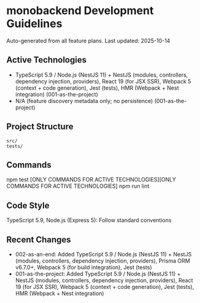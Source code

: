 # monobackend Development Guidelines

Auto-generated from all feature plans. Last updated: 2025-10-14

## Active Technologies
- TypeScript 5.9 / Node.js (NestJS 11) + NestJS (modules, controllers, dependency injection, providers), React 19 (for JSX SSR), Webpack 5 (context + code generation), Jest (tests), HMR (Webpack + Nest integration) (001-as-the-project)
- N/A (feature discovery metadata only; no persistence) (001-as-the-project)

## Project Structure
```
src/
tests/
```

## Commands
npm test [ONLY COMMANDS FOR ACTIVE TECHNOLOGIES][ONLY COMMANDS FOR ACTIVE TECHNOLOGIES] npm run lint

## Code Style
TypeScript 5.9, Node.js (Express 5): Follow standard conventions

## Recent Changes
- 002-as-an-end: Added TypeScript 5.9 / Node.js (NestJS 11) + NestJS (modules, controllers, dependency injection, providers), Prisma ORM v6.7.0+, Webpack 5 (for build integration), Jest (tests)
- 001-as-the-project: Added TypeScript 5.9 / Node.js (NestJS 11) + NestJS (modules, controllers, dependency injection, providers), React 19 (for JSX SSR), Webpack 5 (context + code generation), Jest (tests), HMR (Webpack + Nest integration)

<!-- MANUAL ADDITIONS START -->
<!-- MANUAL ADDITIONS END -->
